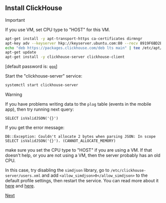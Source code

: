 ## Install ClickHouse

> [!IMPORTANT]
>
> If you use VM, set CPU type to "HOST" for this VM.

```bash
apt-get install -y apt-transport-https ca-certificates dirmngr
apt-key adv --keyserver hkp://keyserver.ubuntu.com:80 --recv 8919F6BD2B48D754
echo "deb https://packages.clickhouse.com/deb lts main" | tee /etc/apt/sources.list.d/clickhouse.list
apt-get update
apt-get install -y clickhouse-server clickhouse-client
```

[default password is: ```qqq```]

Start the "clickhouse-server" service:

```bash
systemctl start clickhouse-server
```

> [!WARNING]
>
> If you have problems writing data to the ```plog``` table (events in the mobile app), then try running next query:
>
> ```clickhouse
> SELECT isValidJSON('{}')
> ```
>
> If you get the error message:
>
> ```
> DB::Exception: Couldn't allocate 2 bytes when parsing JSON: In scope SELECT isValidJSON('{}'). (CANNOT_ALLOCATE_MEMORY)
> ```
>
> make sure you set the CPU type to "HOST" if you are using a VM.
> If that doesn't help, or you are not using a VM, then the server probably has an old CPU.
>
> In this case, try disabling the ```simdjson``` library,
> go to ```/etc/clickhouse-server/users.xml```
> and add ```<allow_simdjson>0</allow_simdjson>``` to the default profile settings, then restart the service.
> You can read more about it [here](https://github.com/ClickHouse/ClickHouse/issues/60661#issuecomment-1979949562)
> and [here](https://github.com/ClickHouse/ClickHouse/issues/66045#issuecomment-2258550489).

[Next](06.mongo.md)
